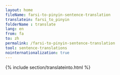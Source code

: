 ```yaml
---
layout: home
fileName: farsi-to-pinyin-sentence-translation
translatein: farsi_to_pinyin
folderName : translate
lang: en
from: fa
to: zh
permalink: /farsi-to-pinyin-sentence-translation
tool: sentence-translations
nointernationalization: true
---
```

{% include section/translateinto.html %}
